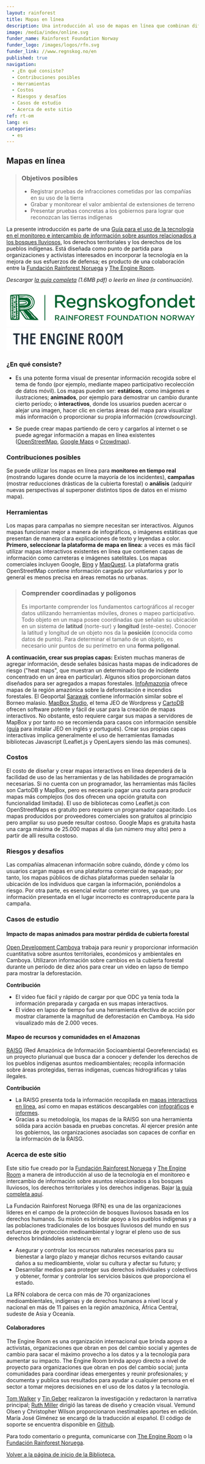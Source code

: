 ```yaml
---
layout: rainforest
title: Mapas en línea
description: Una introducción al uso de mapas en línea que combinan diferentes tipos de datos en proyectos relacionados a bosques lluviosos a fin de incluir monitoreo en tiempo real (mostrar los lugares donde ocurre la mayoría de los incidentes), llevar a cabo campañas (por ejemplo, mostrar la ubicación de reducciones drásticas de la cubierta forestal) o realizar análisis (obtener nuevas perspectivas al superponer diferentes tipos de datos sobre el mismo mapa). <p>Parte del informe <a href="/rainforest-tech">Tecnología para bosques lluviosos</a>.</p>
image: /media/index/online.svg
funder_name: Rainforest Foundation Norway
funder_logo: /images/logos/rfn.svg
funder_link: //www.regnskog.no/en
published: true
navigation:
  - ¿En qué consiste?
  - Contribuciones posibles
  - Herramientas
  - Costos
  - Riesgos y desafíos
  - Casos de estudio
  - Acerca de este sitio
ref: rt-om
lang: es
categories:
  - es
---
```


## **Mapas en línea**

> ### Objetivos posibles
> * Registrar pruebas de infracciones cometidas por las compañías en su uso de la tierra
> * Grabar y monitorear el valor ambiental de extensiones de terreno
> * Presentar pruebas concretas a los gobiernos para lograr que reconozcan las tierras indígenas

La presente introducción es parte de una [Guía para el uso de la tecnología en el monitoreo e intercambio de información sobre asuntos relacionados a los bosques lluviosos](https://library.theengineroom.org/rainforest-tech/), los derechos territoriales y los derechos de los pueblos indígenas. Está diseñada como punto de partida para organizaciones y activistas interesados en incorporar la tecnología en la mejora de sus esfuerzos de defensa; es producto de una colaboración entre la [Fundación Rainforest Noruega](http://www.regnskog.no/en/) y [The Engine Room](https://theengineroom.org).

_Descargar [la guía completa](http://d5i6is0eze552.cloudfront.net/documents/Publikasjoner/Andre-rapporter/Rainforest-tech-primer.pdf?mtime=20160704134642) (1.6MB pdf) o leerla en línea (a continuación)._

![Rainforest Foundation Norway](/images/logos/rfn-dark.svg) ![The Engine Room](/images/logos/engineroom-dark.png)

### **¿En qué consiste?**

* Es una potente forma visual de presentar información recogida sobre el tema de fondo (por ejemplo, mediante mapeo participativo recolección de datos móvil). Los mapas pueden ser: **estáticos**, como imágenes e ilustraciones; **animados**, por ejemplo para demostrar un cambio durante cierto período; o **interactivos**, donde los usuarios pueden acercar o alejar una imagen, hacer clic en ciertas áreas del mapa para visualizar más información o proporcionar su propia información (*crowdsourcing*).

* Se puede crear mapas partiendo de cero y cargarlos al internet o se puede agregar información a mapas en línea existentes ([OpenStreetMap](http://www.openstreetmap.org/), [Google Maps](https://www.google.com/maps/) o [Crowdmap](https://crowdmap.com/)).

### **Contribuciones posibles**

Se puede utilizar los mapas en línea para **monitoreo en tiempo real** (mostrando lugares donde ocurre la mayoría de los incidentes), **campañas** (mostrar reducciones drásticas de la cubierta forestal) o **análisis** (adquirir nuevas perspectivas al superponer distintos tipos de datos en el mismo mapa).

### **Herramientas**

Los mapas para campañas no siempre necesitan ser interactivos. Algunos mapas funcionan mejor a manera de infográficos, o imágenes estáticas que presentan de manera clara explicaciones de texto y leyendas a color. **Primero, seleccionar la plataforma de mapa en línea:** a veces es más fácil utilizar mapas interactivos existentes en línea que contienen capas de información como carreteras e imágenes satelitales. Los mapas comerciales incluyen Google, [Bing](http://www.bing.com/maps/) y [MapQuest](http://www.mapquest.com/). La plataforma gratis OpenStreetMap contiene información cargada por voluntarios y por lo general es menos precisa en áreas remotas no urbanas.

> ### Comprender coordinadas y polígonos
> Es importante comprender los fundamentos cartográficos al recoger datos utilizando herramientas móviles, drones o mapeo participativo. Todo objeto en un mapa posee coordinadas que señalan su ubicación en un sistema de **latitud** (norte-sur) y **longitud** (este-oeste). Conocer la latitud y longitud de un objeto nos da la **posición** (conocida como datos de punto). Para determinar el tamaño de un objeto, es necesario unir puntos de su perímetro en una **forma poligonal**.

**A continuación, crear sus propias capas:** Existen muchas maneras de agregar información, desde señales básicas hasta mapas de indicadores de riesgo ("heat maps", que muestran un determinado tipo de incidente concentrado en un área en particular). Algunos sitios proporcionan datos diseñados para ser agregados a mapas forestales. [InfoAmazonia](http://infoamazonia.org/datasets/) ofrece mapas de la región amazónica sobre la deforestación e incendios forestales. El Geoportal [Sarawak](http://www.bmfmaps.ch/) contiene información similar sobre el Borneo malasio. [MapBox Studio](https://www.mapbox.com/mapbox-studio), el tema JEO de Wordpress y [CartoDB](http://cartodb.com/) ofrecen software potente y fácil de usar para la creación de mapas interactivos. No obstante, esto requiere cargar sus mapas a servidores de MapBox y por tanto no se recomienda para casos con información sensible ([guía](http://geojournalism.org/2014/06/portugues-jeo-primeiros-passos/) para instalar JEO en inglés y portugués). Crear sus propias capas interactivas implica generalmente el uso de herramientas llamadas bibliotecas Javascript (Leaflet.js y OpenLayers siendo las más comunes).

### **Costos**

El costo de diseñar y crear mapas interactivos en línea dependerá de la facilidad de uso de las herramientas y de las habilidades de programación necesarias. Si no cuenta con un programador, las herramientas más fáciles son CartoDB y MapBox, pero es necesario pagar una cuota para producir mapas más complejos (los dos ofrecen una opción gratuita con funcionalidad limitada). El uso de bibliotecas como Leaflet.js con OpenStreetMaps es gratuito pero requiere un programador capacitado. Los mapas producidos por proveedores comerciales son gratuitos al principio pero ampliar su uso puede resultar costoso. Google Maps es gratuita hasta una carga máxima de 25.000 mapas al día (un número muy alto) pero a partir de allí resulta costoso.

### **Riesgos y desafíos**

Las compañías almacenan información sobre cuándo, dónde y cómo los usuarios cargan mapas en una plataforma comercial de mapeado; por tanto, los mapas públicos de dichas plataformas pueden señalar la ubicación de los individuos que cargan la información, poniéndolos a riesgo. Por otra parte, es esencial evitar cometer errores, ya que una información presentada en el lugar incorrecto es contraproducente para la campaña.

### **Casos de estudio**

#### Impacto de mapas animados para mostrar pérdida de cubierta forestal

[Open Development Camboya](https://cambodia.opendevelopmentmekong.net/) trabaja para reunir y proporcionar información cuantitativa sobre asuntos territoriales, económicos y ambientales en Camboya. Utilizaron información sobre cambios en la cubierta forestal durante un período de diez años para crear un video en lapso de tiempo para mostrar la deforestación.

**Contribución**

* El video fue fácil y rápido de cargar por que ODC ya tenía toda la información preparada y cargada en sus mapas interactivos.
* El video en lapso de tiempo fue una herramienta efectiva de acción por mostrar claramente la magnitud de deforestación en Camboya. Ha sido visualizado más de 2.000 veces.


#### Mapeo de recursos y comunidades en el Amazonas
[RAISG](https://raisg.socioambiental.org) (Red Amazónica de Información Socioambiental Georeferenciada) es un proyecto plurianual que busca dar a conocer y defender los derechos de los pueblos indígenas asuntos medioambientales; recopila información sobre áreas protegidas, tierras indígenas, cuencas hidrográficas y talas ilegales.

**Contribución**

* La RAISG presenta toda la información recopilada en [mapas interactivos en línea](http://raisg.socioambiental.org/mapa-online/index.html), así como en mapas estáticos descargables con [infográficos](http://raisg.socioambiental.org/amazonia-2012-areas-protegidas-e-territorios-indigenas#english) e [informes](http://raisg.socioambiental.org/system/files/Amazonia%20under%20pressure16_05_2013.pdf).
* Gracias a su metodología, los mapas de la RAISG son una herramienta sólida para acción basada en pruebas concretas. Al ejercer presión ante los gobiernos, las organizaciones asociadas son capaces de confiar en la información de la RAISG.

### **Acerca de este sitio**
Este sitio fue creado por la [Fundación Rainforest Noruega](www.regnskog.no/en/) y [The Engine Room](https://theengineroom.org) a manera de introducción al uso de la tecnología en el monitoreo e intercambio de información sobre asuntos relacionados a los bosques lluviosos, los derechos territoriales y los derechos indígenas. Bajar [la guía completa aquí](http://d5i6is0eze552.cloudfront.net/documents/Publikasjoner/Andre-rapporter/Rainforest-tech-primer.pdf?mtime=20160704134642).

La Fundación Rainforest Noruega (RFN) es una de las organizaciones líderes en el campo de la protección de bosques lluviosos basada en los derechos humanos. Su misión es brindar apoyo a los pueblos indígenas y a las poblaciones tradicionales de los bosques lluviosos del mundo en sus esfuerzos de protección medioambiental y lograr el pleno uso de sus derechos brindándoles asistencia en:

* Asegurar y controlar los recursos naturales necesarios para su bienestar a 	largo plazo y manejar dichos recursos evitando causar daños a su medioambiente, violar su cultura y afectar su futuro; y
* Desarrollar medios para proteger sus derechos individuales y colectivos y obtener, 	formar y controlar los servicios básicos que proporciona el estado.

La RFN colabora de cerca con más de 70 organizaciones medioambientales, indígenas y de derechos humanos a nivel local y nacional en más de 11 países en la región amazónica, África Central, sudeste de Asia y Oceanía.

#### Colaboradores
The Engine Room es una organización internacional que brinda apoyo a activistas, organizaciones que obran en pos del cambio social y agentes de cambio para sacar el máximo provecho a los datos y a la tecnología para aumentar su impacto. The Engine Room brinda apoyo directo a nivel de proyecto para organizaciones que obran en pos del cambio social; junta comunidades para coordinar ideas emergentes y reunir profesionales; y documenta y publica sus resultados para ayudar a cualquier persona en el sector a tomar mejores decisiones en el uso de los datos y la tecnología.


[Tom Walker](https://www.theengineroom.org/our_team/tom-walker/) y [Tin Geber](https://www.theengineroom.org/our_team/tin-geber/) realizaron la investigación y redactaron la narrativa principal; [Ruth Miller](http://ruthmiller.net/) dirigió las tareas de diseño y creación visual. Vemund Olsen y Christopher Wilson proporcionaron inestimables aportes en edició­n. María José Giménez se encargó de la traducción al español. El código de soporte se encuentra disponible en [Github](https://github.com/the-engine-room/library/).

Para todo comentario o pregunta, comunicarse con [The Engine Room](mailto:post@theengineroom.org) o la [Fundación Rainforest Noruega](mailto:rainforest@rainforest.no).

[Volver a la página de inicio de la Biblioteca.](/rainforest-tech)
